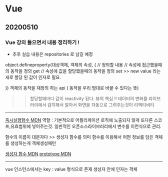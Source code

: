 # Vue
## 20200510
### Vue 강의 들으면서 내용 정리하기 !
- 추후 실습 내용은 repositories 로 남길 예정

object.defineproperty(대상객체, 객체의 속성, {
// 정의할 내용
// 속성에 접근했을때의 동작을 정의
get
// 속성에 값을 할당했을때의 동작을 정의
set >> new value 라는 새로 할당 된 값이 인자로 필요.

})
객체의 동작을 재정의 하는 api ( 동작을 우리 맘대로 바꿀 수 있다는 뜻)

>> 할당할때마다 값이 reactivity 된다. 뷰의 핵심 !!
데이터의 변화를 라이브러리에서 감지해서 알아서 화면을 자동으로 그려주는것이 리액티비티

<hr/>

[즉시실행함수 MDN](https://developer.mozilla.org/ko/docs/Glossary/IIFE)
역할 : 기본적으로 어플리케이션 로직에 노출되지 않게 또다른 스코프,유효범위에 넣어주는것. 일반적인 오픈소스라이브러리에서 변수를 이런식으로 관리.

함수의 이름이 대문자다 >> 생성자 함수를 의미
함수를 이용해서 어떤 정보를 담은 객체를 생성하는게 객체생성패턴

[생성자 함수 MDN](https://developer.mozilla.org/ko/docs/Web/JavaScript/Guide/Obsolete_Pages/Core_JavaScript_1.5_Guide/Creating_New_Objects/Using_a_Constructor_Function)
[prototype MDN](https://developer.mozilla.org/ko/docs/Web/JavaScript/Reference/Global_Objects/Object/constructor)

<hr/>

vue 인스턴스에서는
key : value 형식으로 존재
생성자 안에 인자는 객체


